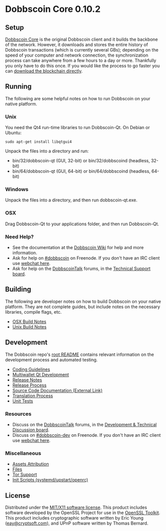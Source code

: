 Dobbscoin Core 0.10.2
=====================

Setup
---------------------
[Dobbscoin Core](http://dobbscoin.org/en/download) is the original Dobbscoin client and it builds the backbone of the network. However, it downloads and stores the entire history of Dobbscoin transactions (which is currently several GBs); depending on the speed of your computer and network connection, the synchronization process can take anywhere from a few hours to a day or more. Thankfully you only have to do this once. If you would like the process to go faster you can [download the blockchain directly](bootstrap.md).

Running
---------------------
The following are some helpful notes on how to run Dobbscoin on your native platform. 

### Unix

You need the Qt4 run-time libraries to run Dobbscoin-Qt. On Debian or Ubuntu:

	sudo apt-get install libqtgui4

Unpack the files into a directory and run:

- bin/32/dobbscoin-qt (GUI, 32-bit) or bin/32/dobbscoind (headless, 32-bit)
- bin/64/dobbscoin-qt (GUI, 64-bit) or bin/64/dobbscoind (headless, 64-bit)



### Windows

Unpack the files into a directory, and then run dobbscoin-qt.exe.

### OSX

Drag Dobbscoin-Qt to your applications folder, and then run Dobbscoin-Qt.

### Need Help?

* See the documentation at the [Dobbscoin Wiki](https://en.dobbscoin.it/wiki/Main_Page)
for help and more information.
* Ask for help on [#dobbscoin](http://webchat.freenode.net?channels=dobbscoin) on Freenode. If you don't have an IRC client use [webchat here](http://webchat.freenode.net?channels=dobbscoin).
* Ask for help on the [DobbscoinTalk](https://dobbscointalk.org/) forums, in the [Technical Support board](https://dobbscointalk.org/index.php?board=4.0).

Building
---------------------
The following are developer notes on how to build Dobbscoin on your native platform. They are not complete guides, but include notes on the necessary libraries, compile flags, etc.

- [OSX Build Notes](build-osx.md)
- [Unix Build Notes](build-unix.md)

Development
---------------------
The Dobbscoin repo's [root README](https://github.com/earlz/dobbscoin-source/blob/master/README.md) contains relevant information on the development process and automated testing.

- [Coding Guidelines](coding.md)
- [Multiwallet Qt Development](multiwallet-qt.md)
- [Release Notes](release-notes.md)
- [Release Process](release-process.md)
- [Source Code Documentation (External Link)](https://dev.visucore.com/dobbscoin/doxygen/)
- [Translation Process](translation_process.md)
- [Unit Tests](unit-tests.md)

### Resources
* Discuss on the [DobbscoinTalk](https://dobbscointalk.org/) forums, in the [Development & Technical Discussion board](https://dobbscointalk.org/index.php?board=6.0).
* Discuss on [#dobbscoin-dev](http://webchat.freenode.net/?channels=dobbscoin) on Freenode. If you don't have an IRC client use [webchat here](http://webchat.freenode.net/?channels=dobbscoin-dev).

### Miscellaneous
- [Assets Attribution](assets-attribution.md)
- [Files](files.md)
- [Tor Support](tor.md)
- [Init Scripts (systemd/upstart/openrc)](init.md)

License
---------------------
Distributed under the [MIT/X11 software license](http://www.opensource.org/licenses/mit-license.php).
This product includes software developed by the OpenSSL Project for use in the [OpenSSL Toolkit](https://www.openssl.org/). This product includes
cryptographic software written by Eric Young ([eay@cryptsoft.com](mailto:eay@cryptsoft.com)), and UPnP software written by Thomas Bernard.

